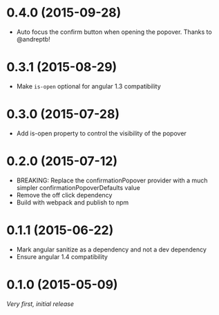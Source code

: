 # 0.4.0 (2015-09-28)
* Auto focus the confirm button when opening the popover. Thanks to @andreptb! 

# 0.3.1 (2015-08-29)
* Make `is-open` optional for angular 1.3 compatibility

# 0.3.0 (2015-07-28)
* Add is-open property to control the visibility of the popover

# 0.2.0 (2015-07-12)
* BREAKING: Replace the confirmationPopover provider with a much simpler confirmationPopoverDefaults value
* Remove the off click dependency
* Build with webpack and publish to npm

# 0.1.1 (2015-06-22)
* Mark angular sanitize as a dependency and not a dev dependency
* Ensure angular 1.4 compatibility

# 0.1.0 (2015-05-09)
_Very first, initial release_
